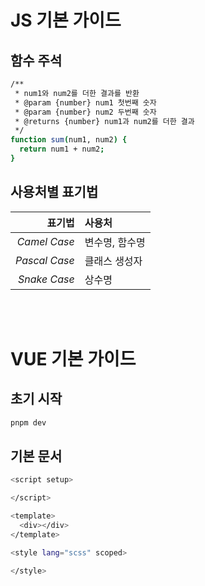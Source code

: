 <div class="md-section">

# JS 기본 가이드
## 함수 주석

```bash
/**
 * num1와 num2를 더한 결과를 반환
 * @param {number} num1 첫번째 숫자
 * @param {number} num2 두번째 숫자
 * @returns {number} num1과 num2를 더한 결과
 */
function sum(num1, num2) {
  return num1 + num2;
}
```

## 사용처별 표기법
|표기법|사용처|
|-:|:-|
|*Camel Case*|변수명, 함수명|
|*Pascal Case*|클래스 생성자|
|*Snake Case*|상수명|

<br><br>

# VUE 기본 가이드

## 초기 시작
```bash
pnpm dev
````

## 기본 문서
```bash
<script setup>

</script>

<template>
  <div></div>
</template>

<style lang="scss" scoped>

</style>
```

</div>
